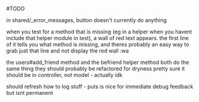 #TODO

in shared/_error_messages, button doesn't currently do anything

when you test for a method that is missing (eg in a helper when you
havent include that helper module in test), a wall of red text appears.
the first line of it tells you what method is missing, and theres probably
an easy way to grab just that line and not display the red wall
:wa

the users#add_friend method and the befriend helper method both do the same thing
they should probably be refactored for dryness
pretty sure it should be in controller, not model - actually idk

should refresh how to log stuff - puts is nice for immediate debug feedback
but isnt permanent


